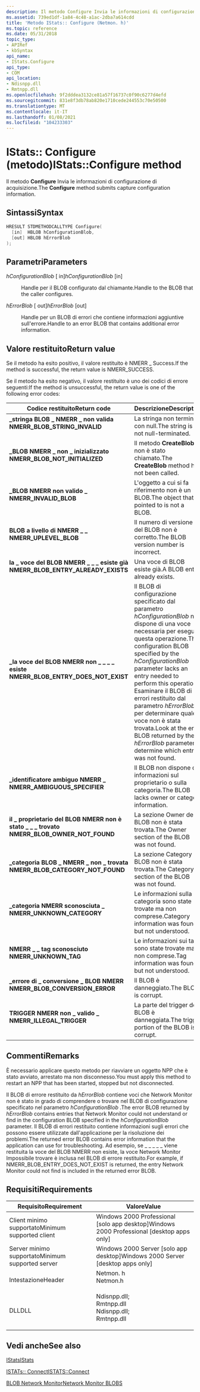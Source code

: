 ```yaml
---
description: Il metodo Configure Invia le informazioni di configurazione di acquisizione.
ms.assetid: 739ed1df-1a84-4c48-a1ac-2dba7a614cdd
title: 'Metodo IStats:: Configure (Netmon. h)'
ms.topic: reference
ms.date: 05/31/2018
topic_type:
- APIRef
- kbSyntax
api_name:
- IStats.Configure
api_type:
- COM
api_location:
- Ndisnpp.dll
- Rmtnpp.dll
ms.openlocfilehash: 9f2dddea3132ce81a57f16737c0f90c6277d4efd
ms.sourcegitcommit: 831e8f3db78ab820e1710cede244553c70e50500
ms.translationtype: MT
ms.contentlocale: it-IT
ms.lasthandoff: 01/08/2021
ms.locfileid: "104233303"
---
```

# <a name="istatsconfigure-method"></a><span data-ttu-id="edf1c-103">IStats:: Configure (metodo)</span><span class="sxs-lookup"><span data-stu-id="edf1c-103">IStats::Configure method</span></span>

<span data-ttu-id="edf1c-104">Il metodo **Configure** Invia le informazioni di configurazione di acquisizione.</span><span class="sxs-lookup"><span data-stu-id="edf1c-104">The **Configure** method submits capture configuration information.</span></span>

## <a name="syntax"></a><span data-ttu-id="edf1c-105">Sintassi</span><span class="sxs-lookup"><span data-stu-id="edf1c-105">Syntax</span></span>


```C++
HRESULT STDMETHODCALLTYPE Configure(
  [in]  HBLOB hConfigurationBlob,
  [out] HBLOB hErrorBlob
);
```



## <a name="parameters"></a><span data-ttu-id="edf1c-106">Parametri</span><span class="sxs-lookup"><span data-stu-id="edf1c-106">Parameters</span></span>

<dl> <dt>

<span data-ttu-id="edf1c-107">*hConfigurationBlob* \[ in\]</span><span class="sxs-lookup"><span data-stu-id="edf1c-107">*hConfigurationBlob* \[in\]</span></span>
</dt> <dd>

<span data-ttu-id="edf1c-108">Handle per il BLOB configurato dal chiamante.</span><span class="sxs-lookup"><span data-stu-id="edf1c-108">Handle to the BLOB that the caller configures.</span></span>

</dd> <dt>

<span data-ttu-id="edf1c-109">*hErrorBlob* \[ out\]</span><span class="sxs-lookup"><span data-stu-id="edf1c-109">*hErrorBlob* \[out\]</span></span>
</dt> <dd>

<span data-ttu-id="edf1c-110">Handle per un BLOB di errori che contiene informazioni aggiuntive sull'errore.</span><span class="sxs-lookup"><span data-stu-id="edf1c-110">Handle to an error BLOB that contains additional error information.</span></span>

</dd> </dl>

## <a name="return-value"></a><span data-ttu-id="edf1c-111">Valore restituito</span><span class="sxs-lookup"><span data-stu-id="edf1c-111">Return value</span></span>

<span data-ttu-id="edf1c-112">Se il metodo ha esito positivo, il valore restituito è NMERR \_ Success.</span><span class="sxs-lookup"><span data-stu-id="edf1c-112">If the method is successful, the return value is NMERR\_SUCCESS.</span></span>

<span data-ttu-id="edf1c-113">Se il metodo ha esito negativo, il valore restituito è uno dei codici di errore seguenti:</span><span class="sxs-lookup"><span data-stu-id="edf1c-113">If the method is unsuccessful, the return value is one of the following error codes:</span></span>



| <span data-ttu-id="edf1c-114">Codice restituito</span><span class="sxs-lookup"><span data-stu-id="edf1c-114">Return code</span></span>                                                                                                         | <span data-ttu-id="edf1c-115">Descrizione</span><span class="sxs-lookup"><span data-stu-id="edf1c-115">Description</span></span>                                                                                                                                                                                                                              |
|---------------------------------------------------------------------------------------------------------------------|------------------------------------------------------------------------------------------------------------------------------------------------------------------------------------------------------------------------------------------|
| <dl> <span data-ttu-id="edf1c-116"><dt>**\_stringa BLOB \_ NMERR \_ non valida**</dt></span><span class="sxs-lookup"><span data-stu-id="edf1c-116"><dt>**NMERR\_BLOB\_STRING\_INVALID**</dt></span></span> </dl>         | <span data-ttu-id="edf1c-117">La stringa non termina con null.</span><span class="sxs-lookup"><span data-stu-id="edf1c-117">The string is not null-terminated.</span></span><br/>                                                                                                                                                                                            |
| <dl> <span data-ttu-id="edf1c-118"><dt>**\_BLOB NMERR \_ non \_ inizializzato**</dt></span><span class="sxs-lookup"><span data-stu-id="edf1c-118"><dt>**NMERR\_BLOB\_NOT\_INITIALIZED**</dt></span></span> </dl>        | <span data-ttu-id="edf1c-119">Il metodo **CreateBlob** non è stato chiamato.</span><span class="sxs-lookup"><span data-stu-id="edf1c-119">The **CreateBlob** method has not been called.</span></span><br/>                                                                                                                                                                                |
| <dl> <span data-ttu-id="edf1c-120"><dt>**\_BLOB NMERR non valido \_**</dt></span><span class="sxs-lookup"><span data-stu-id="edf1c-120"><dt>**NMERR\_INVALID\_BLOB**</dt></span></span> </dl>                 | <span data-ttu-id="edf1c-121">L'oggetto a cui si fa riferimento non è un BLOB.</span><span class="sxs-lookup"><span data-stu-id="edf1c-121">The object that is pointed to is not a BLOB.</span></span><br/>                                                                                                                                                                                  |
| <dl> <span data-ttu-id="edf1c-122"><dt>**BLOB a livello di NMERR \_ \_**</dt></span><span class="sxs-lookup"><span data-stu-id="edf1c-122"><dt>**NMERR\_UPLEVEL\_BLOB**</dt></span></span> </dl>                 | <span data-ttu-id="edf1c-123">Il numero di versione del BLOB non è corretto.</span><span class="sxs-lookup"><span data-stu-id="edf1c-123">The BLOB version number is incorrect.</span></span><br/>                                                                                                                                                                                         |
| <dl> <span data-ttu-id="edf1c-124"><dt>**la \_ voce del BLOB NMERR \_ \_ \_ esiste già**</dt></span><span class="sxs-lookup"><span data-stu-id="edf1c-124"><dt>**NMERR\_BLOB\_ENTRY\_ALREADY\_EXISTS**</dt></span></span> </dl>  | <span data-ttu-id="edf1c-125">Una voce di BLOB esiste già.</span><span class="sxs-lookup"><span data-stu-id="edf1c-125">A BLOB entry already exists.</span></span><br/>                                                                                                                                                                                                  |
| <dl> <span data-ttu-id="edf1c-126"><dt>**\_la voce del BLOB NMERR non \_ \_ \_ \_ esiste**</dt></span><span class="sxs-lookup"><span data-stu-id="edf1c-126"><dt>**NMERR\_BLOB\_ENTRY\_DOES\_NOT\_EXIST**</dt></span></span> </dl> | <span data-ttu-id="edf1c-127">Il BLOB di configurazione specificato dal parametro *hConfigurationBlob* non dispone di una voce necessaria per eseguire questa operazione.</span><span class="sxs-lookup"><span data-stu-id="edf1c-127">The configuration BLOB specified by the *hConfigurationBlob* parameter lacks an entry needed to perform this operation.</span></span> <span data-ttu-id="edf1c-128">Esaminare il BLOB di errori restituito dal parametro *hErrorBlob* per determinare quale voce non è stata trovata.</span><span class="sxs-lookup"><span data-stu-id="edf1c-128">Look at the error BLOB returned by the *hErrorBlob* parameter to determine which entry was not found.</span></span><br/> |
| <dl> <span data-ttu-id="edf1c-129"><dt>**\_identificatore ambiguo NMERR \_**</dt></span><span class="sxs-lookup"><span data-stu-id="edf1c-129"><dt>**NMERR\_AMBIGUOUS\_SPECIFIER**</dt></span></span> </dl>          | <span data-ttu-id="edf1c-130">Il BLOB non dispone di informazioni sul proprietario o sulla categoria.</span><span class="sxs-lookup"><span data-stu-id="edf1c-130">The BLOB lacks owner or category information.</span></span><br/>                                                                                                                                                                                 |
| <dl> <span data-ttu-id="edf1c-131"><dt>**il \_ proprietario del BLOB NMERR non è stato \_ \_ \_ trovato**</dt></span><span class="sxs-lookup"><span data-stu-id="edf1c-131"><dt>**NMERR\_BLOB\_OWNER\_NOT\_FOUND**</dt></span></span> </dl>       | <span data-ttu-id="edf1c-132">La sezione Owner del BLOB non è stata trovata.</span><span class="sxs-lookup"><span data-stu-id="edf1c-132">The Owner section of the BLOB was not found.</span></span><br/>                                                                                                                                                                                  |
| <dl> <span data-ttu-id="edf1c-133"><dt>**\_categoria BLOB \_ NMERR \_ non \_ trovata**</dt></span><span class="sxs-lookup"><span data-stu-id="edf1c-133"><dt>**NMERR\_BLOB\_CATEGORY\_NOT\_FOUND**</dt></span></span> </dl>    | <span data-ttu-id="edf1c-134">La sezione Category del BLOB non è stata trovata.</span><span class="sxs-lookup"><span data-stu-id="edf1c-134">The Category section of the BLOB was not found.</span></span><br/>                                                                                                                                                                               |
| <dl> <span data-ttu-id="edf1c-135"><dt>**\_categoria NMERR sconosciuta \_**</dt></span><span class="sxs-lookup"><span data-stu-id="edf1c-135"><dt>**NMERR\_UNKNOWN\_CATEGORY**</dt></span></span> </dl>             | <span data-ttu-id="edf1c-136">Le informazioni sulla categoria sono state trovate ma non comprese.</span><span class="sxs-lookup"><span data-stu-id="edf1c-136">Category information was found but not understood.</span></span><br/>                                                                                                                                                                            |
| <dl> <span data-ttu-id="edf1c-137"><dt>**NMERR \_ \_ tag sconosciuto**</dt></span><span class="sxs-lookup"><span data-stu-id="edf1c-137"><dt>**NMERR\_UNKNOWN\_TAG**</dt></span></span> </dl>                  | <span data-ttu-id="edf1c-138">Le informazioni sui tag sono state trovate ma non comprese.</span><span class="sxs-lookup"><span data-stu-id="edf1c-138">Tag information was found but not understood.</span></span><br/>                                                                                                                                                                                 |
| <dl> <span data-ttu-id="edf1c-139"><dt>**\_errore di \_ conversione \_ BLOB NMERR**</dt></span><span class="sxs-lookup"><span data-stu-id="edf1c-139"><dt>**NMERR\_BLOB\_CONVERSION\_ERROR**</dt></span></span> </dl>       | <span data-ttu-id="edf1c-140">Il BLOB è danneggiato.</span><span class="sxs-lookup"><span data-stu-id="edf1c-140">The BLOB is corrupt.</span></span><br/>                                                                                                                                                                                                          |
| <dl> <span data-ttu-id="edf1c-141"><dt>**TRIGGER NMERR non \_ valido \_**</dt></span><span class="sxs-lookup"><span data-stu-id="edf1c-141"><dt>**NMERR\_ILLEGAL\_TRIGGER**</dt></span></span> </dl>              | <span data-ttu-id="edf1c-142">La parte del trigger del BLOB è danneggiata.</span><span class="sxs-lookup"><span data-stu-id="edf1c-142">The trigger portion of the BLOB is corrupt.</span></span><br/>                                                                                                                                                                                   |



 

## <a name="remarks"></a><span data-ttu-id="edf1c-143">Commenti</span><span class="sxs-lookup"><span data-stu-id="edf1c-143">Remarks</span></span>

<span data-ttu-id="edf1c-144">È necessario applicare questo metodo per riavviare un oggetto NPP che è stato avviato, arrestato ma non disconnesso.</span><span class="sxs-lookup"><span data-stu-id="edf1c-144">You must apply this method to restart an NPP that has been started, stopped but not disconnected.</span></span>

<span data-ttu-id="edf1c-145">Il BLOB di errore restituito da *hErrorBlob* contiene voci che Network Monitor non è stato in grado di comprendere o trovare nel BLOB di configurazione specificato nel parametro *hConfigurationBlob* .</span><span class="sxs-lookup"><span data-stu-id="edf1c-145">The error BLOB returned by *hErrorBlob* contains entries that Network Monitor could not understand or find in the configuration BLOB specified in the *hConfigurationBlob* parameter.</span></span> <span data-ttu-id="edf1c-146">Il BLOB di errori restituito contiene informazioni sugli errori che possono essere utilizzate dall'applicazione per la risoluzione dei problemi.</span><span class="sxs-lookup"><span data-stu-id="edf1c-146">The returned error BLOB contains error information that the application can use for troubleshooting.</span></span> <span data-ttu-id="edf1c-147">Ad esempio, se \_ \_ \_ \_ \_ viene restituita la voce del BLOB NMERR non esiste, la voce Network Monitor Impossibile trovare è inclusa nel BLOB di errore restituito.</span><span class="sxs-lookup"><span data-stu-id="edf1c-147">For example, if NMERR\_BLOB\_ENTRY\_DOES\_NOT\_EXIST is returned, the entry Network Monitor could not find is included in the returned error BLOB.</span></span>

## <a name="requirements"></a><span data-ttu-id="edf1c-148">Requisiti</span><span class="sxs-lookup"><span data-stu-id="edf1c-148">Requirements</span></span>



| <span data-ttu-id="edf1c-149">Requisito</span><span class="sxs-lookup"><span data-stu-id="edf1c-149">Requirement</span></span> | <span data-ttu-id="edf1c-150">Valore</span><span class="sxs-lookup"><span data-stu-id="edf1c-150">Value</span></span> |
|-------------------------------------|----------------------------------------------------------------------------------------------------------------------------------------------------------|
| <span data-ttu-id="edf1c-151">Client minimo supportato</span><span class="sxs-lookup"><span data-stu-id="edf1c-151">Minimum supported client</span></span><br/> | <span data-ttu-id="edf1c-152">Windows 2000 Professional \[solo app desktop\]</span><span class="sxs-lookup"><span data-stu-id="edf1c-152">Windows 2000 Professional \[desktop apps only\]</span></span><br/>                                                                                               |
| <span data-ttu-id="edf1c-153">Server minimo supportato</span><span class="sxs-lookup"><span data-stu-id="edf1c-153">Minimum supported server</span></span><br/> | <span data-ttu-id="edf1c-154">Windows 2000 Server \[solo app desktop\]</span><span class="sxs-lookup"><span data-stu-id="edf1c-154">Windows 2000 Server \[desktop apps only\]</span></span><br/>                                                                                                     |
| <span data-ttu-id="edf1c-155">Intestazione</span><span class="sxs-lookup"><span data-stu-id="edf1c-155">Header</span></span><br/>                   | <dl> <span data-ttu-id="edf1c-156"><dt>Netmon. h</dt></span><span class="sxs-lookup"><span data-stu-id="edf1c-156"><dt>Netmon.h</dt></span></span> </dl>                                                                      |
| <span data-ttu-id="edf1c-157">DLL</span><span class="sxs-lookup"><span data-stu-id="edf1c-157">DLL</span></span><br/>                      | <dl> <span data-ttu-id="edf1c-158"><dt>Ndisnpp.dll; </dt> <dt>Rmtnpp.dll</dt></span><span class="sxs-lookup"><span data-stu-id="edf1c-158"><dt>Ndisnpp.dll; </dt> <dt>Rmtnpp.dll</dt></span></span> </dl> |



## <a name="see-also"></a><span data-ttu-id="edf1c-159">Vedi anche</span><span class="sxs-lookup"><span data-stu-id="edf1c-159">See also</span></span>

<dl> <dt>

[<span data-ttu-id="edf1c-160">IStats</span><span class="sxs-lookup"><span data-stu-id="edf1c-160">IStats</span></span>](istats.md)
</dt> <dt>

[<span data-ttu-id="edf1c-161">ISTATs:: Connect</span><span class="sxs-lookup"><span data-stu-id="edf1c-161">ISTATS::Connect</span></span>](istats-connect.md)
</dt> <dt>

[<span data-ttu-id="edf1c-162">BLOB Network Monitor</span><span class="sxs-lookup"><span data-stu-id="edf1c-162">Network Monitor BLOBS</span></span>](network-monitor-blobs.md)
</dt> </dl>

 

 




